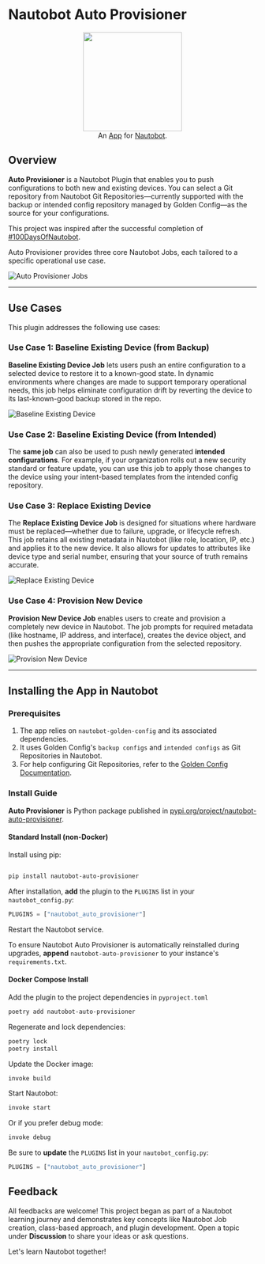 # Nautobot Auto Provisioner

<p align="center">
  <img src="https://github.com/d-camacho/testing_readme/blob/main/images/auto_prov_full_logo.png "class="logo" height="200px">
  <br>
  An <a href="https://networktocode.com/nautobot-apps/">App</a> for <a href="https://nautobot.com/">Nautobot</a>.
</p>

## Overview

**Auto Provisioner** is a Nautobot Plugin that enables you to push configurations to both new and existing devices. You can select a Git repository from Nautobot Git Repositories—currently supported with the backup or intended config repository managed by Golden Config—as the source for your configurations.

This project was inspired after the successful completion of [#100DaysOfNautobot](https://go.networktocode.com/100-days-of-nautobot).

Auto Provisioner provides three core Nautobot Jobs, each tailored to a specific operational use case.

![Auto Provisioner Jobs](https://github.com/d-camacho/nautobot-auto-provisioner/blob/main/docs/images/all_jobs.png)

---

## Use Cases

This plugin addresses the following use cases:

### Use Case 1: Baseline Existing Device (from Backup)

**Baseline Existing Device Job** lets users push an entire configuration to a selected device to restore it to a known-good state. In dynamic environments where changes are made to support temporary operational needs, this job helps eliminate configuration drift by reverting the device to its last-known-good backup stored in the repo.

![Baseline Existing Device](https://github.com/d-camacho/nautobot-auto-provisioner/blob/main/docs/images/baseline_job.png)

### Use Case 2: Baseline Existing Device (from Intended)

The **same job** can also be used to push newly generated **intended configurations**. For example, if your organization rolls out a new security standard or feature update, you can use this job to apply those changes to the device using your intent-based templates from the intended config repository.

### Use Case 3: Replace Existing Device

The **Replace Existing Device Job** is designed for situations where hardware must be replaced—whether due to failure, upgrade, or lifecycle refresh. This job retains all existing metadata in Nautobot (like role, location, IP, etc.) and applies it to the new device. It also allows for updates to attributes like device type and serial number, ensuring that your source of truth remains accurate.

![Replace Existing Device](https://github.com/d-camacho/nautobot-auto-provisioner/blob/main/docs/images/replace_existing.png)

### Use Case 4: Provision New Device

**Provision New Device Job** enables users to create and provision a completely new device in Nautobot. The job prompts for required metadata (like hostname, IP address, and interface), creates the device object, and then pushes the appropriate configuration from the selected repository.

![Provision New Device](https://github.com/d-camacho/nautobot-auto-provisioner/blob/main/docs/images/provision_new.png)


---

## Installing the App in Nautobot

### Prerequisites

1. The app relies on ```nautobot-golden-config``` and its associated dependencies.
2. It uses Golden Config's ```backup configs``` and ```intended configs``` as Git Repositories in Nautobot.
3. For help configuring Git Repositories, refer to the [Golden Config Documentation](https://docs.nautobot.com/projects/golden-config/en/latest/admin/install/#app-configuration).

### Install Guide

**Auto Provisioner** is Python package published in [pypi.org/project/nautobot-auto-provisioner](https://pypi.org/project/nautobot-auto-provisioner/).

#### Standard Install (non-Docker)

Install using pip:

```bash

pip install nautobot-auto-provisioner
```

After installation, **add** the plugin to the ```PLUGINS``` list in your ```nautobot_config.py```:

```python
PLUGINS = ["nautobot_auto_provisioner"]
```

Restart the Nautobot service.

To ensure Nautobot Auto Provisioner is automatically reinstalled during upgrades, **append** ```nautobot-auto-provisioner``` to your instance's ```requirements.txt```.

#### Docker Compose Install

Add the plugin to the project dependencies in ```pyproject.toml```

```bash
poetry add nautobot-auto-provisioner
```

Regenerate and lock dependencies:

```bash
poetry lock
poetry install
```

Update the Docker image:

```bash
invoke build
```

Start Nautobot:
```bash
invoke start
```
Or if you prefer debug mode:
```bash
invoke debug
```

Be sure to **update** the ```PLUGINS``` list in your ```nautobot_config.py```:

```python
PLUGINS = ["nautobot_auto_provisioner"]
```

## Feedback

All feedbacks are welcome! This project began as part of a Nautobot learning journey and demonstrates key concepts like Nautobot Job creation, class-based approach, and plugin development. Open a topic under **Discussion** to share your ideas or ask questions.

Let's learn Nautobot together!